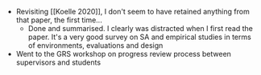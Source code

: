 - Revisiting [[Koelle 2020]], I don't seem to have retained anything from that paper, the first time...
	- Done and summarised. I clearly was distracted when I first read the paper. It's a very good survey on SA and empirical studies in terms of environments, evaluations and design
- Went to the GRS workshop on progress review process between supervisors and students